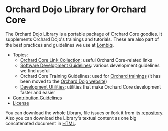# Orchard Dojo Library for Orchard Core

The Orchard Dojo Library is a portable package of Orchard Core goodies. It supplements Orchard Dojo's trainings and tutorials. These are also part of the best practices and guidelines we use at [Lombiq](https://lombiq.com/).

- Topics:
  - [Orchard Core Link Collection](LinkCollection.md): useful Orchard Core-related links
  - [Software Development Guidelines](DevelopmentGuidelines/Index.md): various development guidelines we find useful
  - Orchard Core Training Guidelines: used for [Orchard trainings](http://orcharddojo.net/orchard-training) (it has been moved to the [Orchard Dojo website](http://orcharddojo.net/orchard-training))
  - [Development Utilities](Utilities/Index.md): utilities that make Orchard Core development faster and easier
- [Contribution Guidelines](ContributionGuideLines.md)
- [License](License.md)

You can download the whole Library, file issues or fork it from its [repository](https://github.com/Lombiq/Orchard-Dojo-Library). Also you can download the Library's textual content as one big concatenated document in [HTML](https://orcharddojo.net/Lombiq.DownloadAs/Download/DownloadAs/20474?Extension=html).
